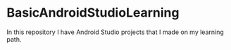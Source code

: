 # BasicAndroidStudioLearning
In this repository I have Android Studio projects that I made on my learning path.
